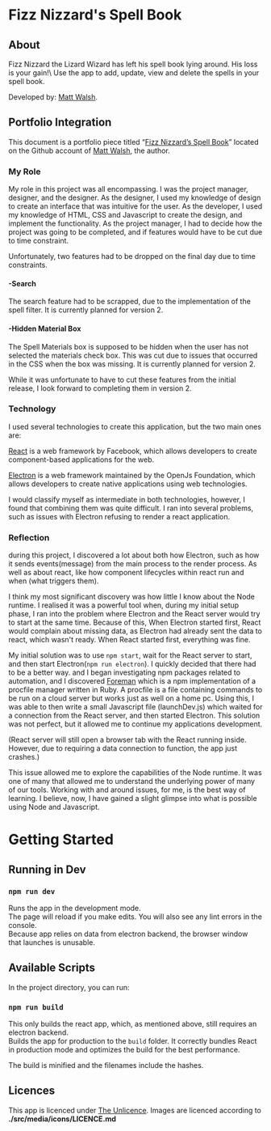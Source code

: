 # Fizz Nizzard's Spell Book

## About
Fizz Nizzard the Lizard Wizard has left his spell book lying around. His loss is your gain!\ Use the app to add, update, view and delete the spells in your spell book.

Developed by: [Matt Walsh](https://github.com/matt-walsh).

## Portfolio Integration
This document is a portfolio piece titled “[Fizz Nizzard’s Spell Book](https://github.com/matt-walsh/fizznizzards-spellbook)” located on the Github account of [Matt Walsh](https://github.com/matt-walsh), the author. 
### My Role

My role in this project was all encompassing. I was the project manager, designer, and the designer. As the designer, I used my knowledge of design to create an interface that was intuitive for the user. As the developer, I used my knowledge of HTML, CSS and Javascript to create the design, and implement the functionality. As the project manager, I had to decide how the project was going to be completed, and if features would have to be cut due to time constraint. 

Unfortunately, two features had to be dropped on the final day due to time constraints.

#### **-Search**
The search feature had to be scrapped, due to the implementation of the spell filter. It is currently planned for version 2.

#### **-Hidden Material Box**
The Spell Materials box is supposed to be hidden when the user has not selected the materials check box. This was cut due to issues that occurred in the CSS when the box was missing. It is currently planned for version 2.

While it was unfortunate to have to cut these features from the initial release, I look forward to completing them in version 2.

### Technology
I used several technologies to create this application, but the two main ones are:

[React](https://reactjs.org/) is a web framework by Facebook, which allows developers to create component-based applications for the web. 

[Electron](https://www.electron.org) is a web framework maintained by the OpenJs Foundation, which allows developers to create native applications using web technologies.

I would classify myself as intermediate in both technologies, however, I found that combining them was quite difficult. I ran into several problems, such as issues with Electron refusing to render a react application.

### Reflection
during this project, I discovered a lot about both how Electron, such as how it sends events(message) from the main process to the render process. As well as about react, like how component lifecycles within react run and when (what triggers them). 

I think my most significant discovery was how little I know about the Node runtime. I realised it was a powerful tool when, during my initial setup phase, I ran into the problem where Electron and the React server would try to start at the same time. Because of this, When Electron started first, React would complain about missing data, as Electron had already sent the data to react, which wasn't ready. When React started first, everything was fine. 

My initial solution was to use `npm start`, wait for the React server to start, and then start Electron(`npm run electron`). I quickly decided that there had to be a better way. and I began investigating npm packages related to automation, and I discovered [Foreman](https://www.npmjs.com/package/foreman) which is a npm implementation of a procfile manager written in Ruby. A procfile is a file containing commands to be run on a cloud server but works just as well on a home pc. Using this, I was able to then write a small Javascript file (launchDev.js) which waited for a connection from the React server, and then started Electron. This solution was not perfect, but it allowed me to continue my applications development. 

(React server will still open a browser tab with the React running inside. However, due to requiring a data connection to function, the app just crashes.)

This issue allowed me to explore the capabilities of the Node runtime. It was one of many that allowed me to understand the underlying power of many of our tools. Working with and around issues, for me, is the best way of learning. I believe, now, I have gained a slight glimpse into what is possible using Node and Javascript.

# Getting Started

## Running in Dev

### `npm run dev`
Runs the app in the development mode.\
The page will reload if you make edits. You will also see any lint errors in the console.\
Because app relies on data from electron backend, the browser window that launches is unusable.

## Available Scripts

In the project directory, you can run:

### `npm run build`

This only builds the react app, which, as mentioned above, still requires an electron backend.\
Builds the app for production to the `build` folder. It correctly bundles React in production mode and optimizes the build for the best performance.

The build is minified and the filenames include the hashes.

## Licences
This app is licenced under [The Unlicence](https://unlicense.org/). Images are licenced according to **./src/media/icons/LICENCE.md**